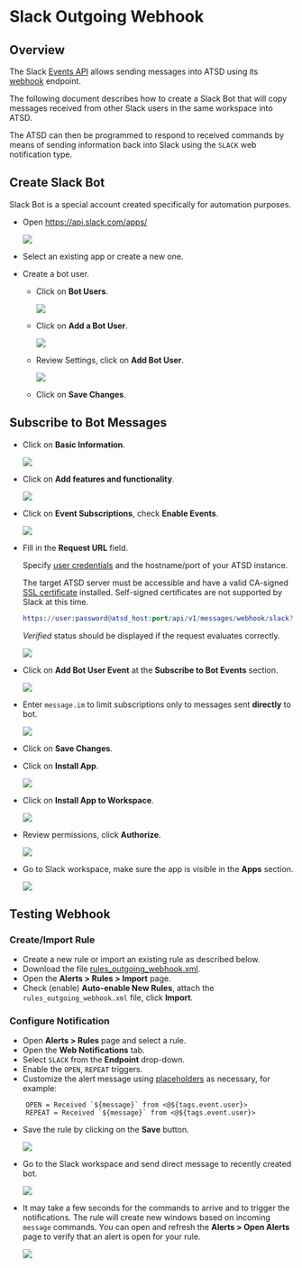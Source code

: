 # Slack Outgoing Webhook

## Overview

The Slack [Events API](https://api.slack.com/events-api#receiving_events) allows sending messages into ATSD using its [webhook](../api/data/messages/webhook.md) endpoint. 

The following document describes how to create a Slack Bot that will copy messages received from other Slack users in the same workspace into ATSD.

The ATSD can then be programmed to respond to received commands by means of sending information back into Slack using the `SLACK` web notification type.

## Create Slack Bot

Slack Bot is a special account created specifically for automation purposes.

* Open https://api.slack.com/apps/
   
   ![](images/outgoing_webhook_slack_1.png)
   
* Select an existing app or create a new one.

* Create a bot user.

    * Click on **Bot Users**.

        ![](images/outgoing_webhook_slack_2.png)
        
    * Click on **Add a Bot User**.
    
       ![](images/outgoing_webhook_slack_3.png)
   
    * Review Settings, click on **Add Bot User**.

        ![](images/outgoing_webhook_slack_4.png)
   
    * Click on **Save Changes**.

## Subscribe to Bot Messages

* Click on **Basic Information**.

   ![](images/outgoing_webhook_slack_5.png)

* Click on **Add features and functionality**.

   ![](images/outgoing_webhook_slack_6.png)
   
* Click on **Event Subscriptions**, check **Enable Events**.
 
   ![](images/outgoing_webhook_slack_7.png)
   
* Fill in the **Request URL** field.

  Specify [user credentials](../api/data/messages/webhook.md#authentication) and the hostname/port of your ATSD instance. 
  
  The target ATSD server must be accessible and have a valid CA-signed [SSL certificate](/administration/ssl-ca-signed.md) installed. Self-signed certificates are not supported by Slack at this time.

   ```elm
   https://user:password@atsd_host:port/api/v1/messages/webhook/slack?entity=slack
   ```
   
   *Verified* status should be displayed if the request evaluates correctly.

   ![](images/outgoing_webhook_slack_8.png)   
   
* Click on **Add Bot User Event** at the **Subscribe to Bot Events** section.

   ![](images/outgoing_webhook_slack_9.png)
   
* Enter `message.im` to limit subscriptions only to messages sent **directly** to bot.

   ![](images/outgoing_webhook_slack_10.png)
   
* Click on **Save Changes**.

* Click on **Install App**.

   ![](images/outgoing_webhook_slack_11.png)

* Click on **Install App to Workspace**.

   ![](images/outgoing_webhook_slack_12.png)
   
* Review permissions, click **Authorize**.

   ![](images/outgoing_webhook_slack_13.png)
   
* Go to Slack workspace, make sure the app is visible in the **Apps** section.

   ![](images/outgoing_webhook_slack_14.png)
   
## Testing Webhook

### Create/Import Rule

* Create a new rule or import an existing rule as described below.
* Download the file [rules_outgoing_webhook.xml](resources/rules_outgoing_webhook.xml).
* Open the **Alerts > Rules > Import** page.
* Check (enable) **Auto-enable New Rules**, attach the `rules_outgoing_webhook.xml` file, click **Import**.

### Configure Notification

* Open **Alerts > Rules** page and select a rule.
* Open the **Web Notifications** tab.
* Select `SLACK` from the **Endpoint** drop-down.
* Enable the `OPEN`, `REPEAT` triggers.
* Customize the alert message using [placeholders](../placeholders.md) as necessary, for example:

```ls
    OPEN = Received `${message}` from <@${tags.event.user}>
    REPEAT = Received `${message}` from <@${tags.event.user}>
```

* Save the rule by clicking on the **Save** button.

    ![](images/outgoing_webhook_slack_15.png)
    
* Go to the Slack workspace and send direct message to recently created bot.

    ![](images/outgoing_webhook_slack_16.png)
    
* It may take a few seconds for the commands to arrive and to trigger the notifications. The rule will create new windows based on incoming `message` commands. You can open and refresh the **Alerts > Open Alerts** page to verify that an alert is open for your rule.

    ![](images/outgoing_webhook_slack_17.png)    


